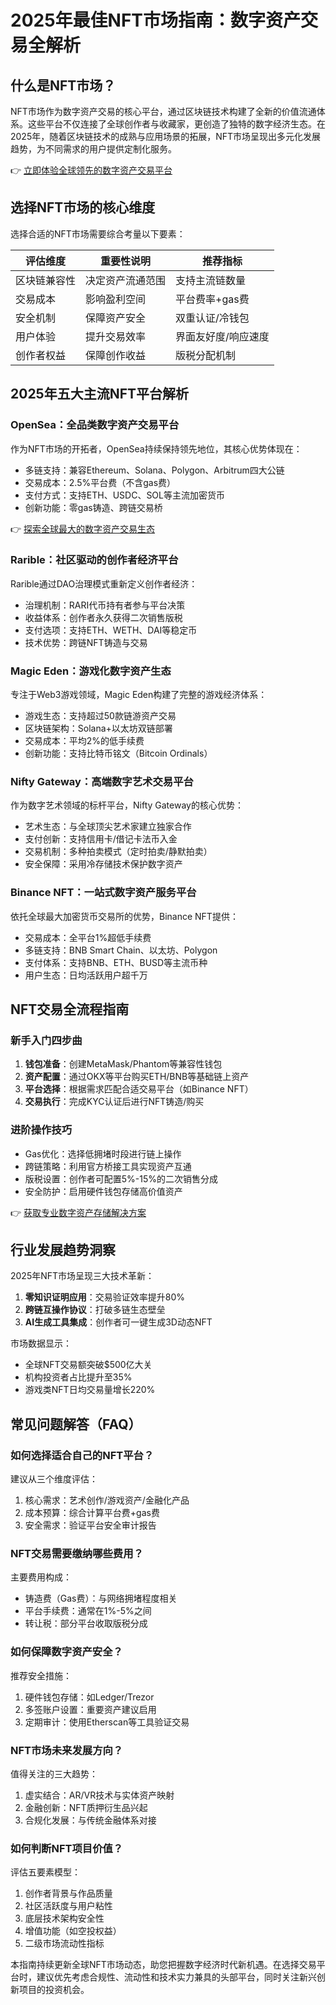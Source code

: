 # 2025年最佳NFT市场指南：数字资产交易全解析

## 什么是NFT市场？

NFT市场作为数字资产交易的核心平台，通过区块链技术构建了全新的价值流通体系。这些平台不仅连接了全球创作者与收藏家，更创造了独特的数字经济生态。在2025年，随着区块链技术的成熟与应用场景的拓展，NFT市场呈现出多元化发展趋势，为不同需求的用户提供定制化服务。

👉 [立即体验全球领先的数字资产交易平台](https://bit.ly/okx_welcome)

## 选择NFT市场的核心维度

选择合适的NFT市场需要综合考量以下要素：

| 评估维度 | 重要性说明 | 推荐指标 |
|---------|------------|----------|
| 区块链兼容性 | 决定资产流通范围 | 支持主流链数量 |
| 交易成本 | 影响盈利空间 | 平台费率+gas费 |
| 安全机制 | 保障资产安全 | 双重认证/冷钱包 |
| 用户体验 | 提升交易效率 | 界面友好度/响应速度 |
| 创作者权益 | 保障创作收益 | 版税分配机制 |

## 2025年五大主流NFT平台解析

### OpenSea：全品类数字资产交易平台

作为NFT市场的开拓者，OpenSea持续保持领先地位，其核心优势体现在：
- 多链支持：兼容Ethereum、Solana、Polygon、Arbitrum四大公链
- 交易成本：2.5%平台费（不含gas费）
- 支付方式：支持ETH、USDC、SOL等主流加密货币
- 创新功能：零gas铸造、跨链交易桥

👉 [探索全球最大的数字资产交易生态](https://bit.ly/okx_welcome)

### Rarible：社区驱动的创作者经济平台

Rarible通过DAO治理模式重新定义创作者经济：
- 治理机制：RARI代币持有者参与平台决策
- 收益体系：创作者永久获得二次销售版税
- 支付选项：支持ETH、WETH、DAI等稳定币
- 技术优势：跨链NFT铸造与交易

### Magic Eden：游戏化数字资产生态

专注于Web3游戏领域，Magic Eden构建了完整的游戏经济体系：
- 游戏生态：支持超过50款链游资产交易
- 区块链架构：Solana+以太坊双链部署
- 交易成本：平均2%的低手续费
- 创新功能：支持比特币铭文（Bitcoin Ordinals）

### Nifty Gateway：高端数字艺术交易平台

作为数字艺术领域的标杆平台，Nifty Gateway的核心优势：
- 艺术生态：与全球顶尖艺术家建立独家合作
- 支付创新：支持信用卡/借记卡法币入金
- 交易机制：多种拍卖模式（定时拍卖/静默拍卖）
- 安全保障：采用冷存储技术保护数字资产

### Binance NFT：一站式数字资产服务平台

依托全球最大加密货币交易所的优势，Binance NFT提供：
- 交易成本：全平台1%超低手续费
- 多链支持：BNB Smart Chain、以太坊、Polygon
- 支付体系：支持BNB、ETH、BUSD等主流币种
- 用户生态：日均活跃用户超千万

## NFT交易全流程指南

### 新手入门四步曲
1. **钱包准备**：创建MetaMask/Phantom等兼容性钱包
2. **资产配置**：通过OKX等平台购买ETH/BNB等基础链上资产
3. **平台选择**：根据需求匹配合适交易平台（如Binance NFT）
4. **交易执行**：完成KYC认证后进行NFT铸造/购买

### 进阶操作技巧
- Gas优化：选择低拥堵时段进行链上操作
- 跨链策略：利用官方桥接工具实现资产互通
- 版税设置：创作者可配置5%-15%的二次销售分成
- 安全防护：启用硬件钱包存储高价值资产

👉 [获取专业数字资产存储解决方案](https://bit.ly/okx_welcome)

## 行业发展趋势洞察

2025年NFT市场呈现三大技术革新：
1. **零知识证明应用**：交易验证效率提升80%
2. **跨链互操作协议**：打破多链生态壁垒
3. **AI生成工具集成**：创作者可一键生成3D动态NFT

市场数据显示：
- 全球NFT交易额突破$500亿大关
- 机构投资者占比提升至35%
- 游戏类NFT日均交易量增长220%

## 常见问题解答（FAQ）

### 如何选择适合自己的NFT平台？
建议从三个维度评估：
1. 核心需求：艺术创作/游戏资产/金融化产品
2. 成本预算：综合计算平台费+gas费
3. 安全需求：验证平台安全审计报告

### NFT交易需要缴纳哪些费用？
主要费用构成：
- 铸造费（Gas费）：与网络拥堵程度相关
- 平台手续费：通常在1%-5%之间
- 转让税：部分平台收取版税分成

### 如何保障数字资产安全？
推荐安全措施：
1. 硬件钱包存储：如Ledger/Trezor
2. 多签账户设置：重要资产建议启用
3. 定期审计：使用Etherscan等工具验证交易

### NFT市场未来发展方向？
值得关注的三大趋势：
1. 虚实结合：AR/VR技术与实体资产映射
2. 金融创新：NFT质押衍生品兴起
3. 合规化发展：与传统金融体系对接

### 如何判断NFT项目价值？
评估五要素模型：
1. 创作者背景与作品质量
2. 社区活跃度与用户粘性
3. 底层技术架构安全性
4. 增值功能（如空投权益）
5. 二级市场流动性指标

本指南持续更新全球NFT市场动态，助您把握数字经济时代新机遇。在选择交易平台时，建议优先考虑合规性、流动性和技术实力兼具的头部平台，同时关注新兴创新项目的投资机会。